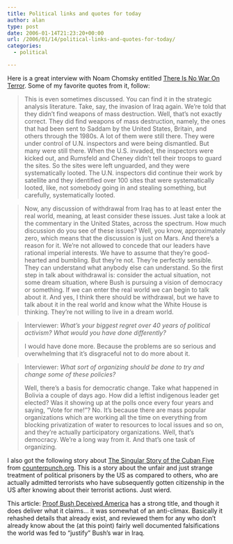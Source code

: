 ```yaml
---
title: Political links and quotes for today
author: alan
type: post
date: 2006-01-14T21:23:20+00:00
url: /2006/01/14/political-links-and-quotes-for-today/
categories:
  - political

---
```

Here is a great interview with Noam Chomsky entitled [There Is No War On Terror][1]. Some of my favorite quotes from it, follow:

> This is even sometimes discussed. You can find it in the strategic analysis literature. Take, say, the invasion of Iraq again. We&#8217;re told that they didn&#8217;t find weapons of mass destruction. Well, that&#8217;s not exactly correct. They did find weapons of mass destruction, namely, the ones that had been sent to Saddam by the United States, Britain, and others through the 1980s. A lot of them were still there. They were under control of U.N. inspectors and were being dismantled. But many were still there. When the U.S. invaded, the inspectors were kicked out, and Rumsfeld and Cheney didn&#8217;t tell their troops to guard the sites. So the sites were left unguarded, and they were systematically looted. The U.N. inspectors did continue their work by satellite and they identified over 100 sites that were systematically looted, like, not somebody going in and stealing something, but carefully, systematically looted.

> Now, any discussion of withdrawal from Iraq has to at least enter the real world, meaning, at least consider these issues. Just take a look at the commentary in the United States, across the spectrum. How much discussion do you see of these issues? Well, you know, approximately zero, which means that the discussion is just on Mars. And there&#8217;s a reason for it. We&#8217;re not allowed to concede that our leaders have rational imperial interests. We have to assume that they&#8217;re good-hearted and bumbling. But they&#8217;re not. They&#8217;re perfectly sensible. They can understand what anybody else can understand. So the first step in talk about withdrawal is: consider the actual situation, not some dream situation, where Bush is pursuing a vision of democracy or something. If we can enter the real world we can begin to talk about it. And yes, I think there should be withdrawal, but we have to talk about it in the real world and know what the White House is thinking. They&#8217;re not willing to live in a dream world.

> Interviewer: _What&#8217;s your biggest regret over 40 years of political activism? What would you have done differently?_
>
> I would have done more. Because the problems are so serious and overwhelming that it&#8217;s disgraceful not to do more about it.

> Interviewer: _What sort of organizing should be done to try and change some of these policies?_
>
> Well, there&#8217;s a basis for democratic change. Take what happened in Bolivia a couple of days ago. How did a leftist indigenous leader get elected? Was it showing up at the polls once every four years and saying, &#8220;Vote for me!&#8221;? No. It&#8217;s because there are mass popular organizations which are working all the time on everything from blocking privatization of water to resources to local issues and so on, and they&#8217;re actually participatory organizations. Well, that&#8217;s democracy. We&#8217;re a long way from it. And that&#8217;s one task of organizing.

I also got the following story about [The Singular Story of the Cuban Five][2] from [counterpunch.org][3]. This is a story about the unfair and just strange treatment of political prisoners by the US as compared to others, who are actually admitted terrorists who have subsequently gotten citizenship in the US after knowing about their terrorist actions. Just wierd.

This article: [Proof Bush Deceived America][4] has a strong title, and though it does deliver what it claims&#8230; it was somewhat of an anti-climax. Basically it rehashed details that already exist, and reviewed them for any who don&#8217;t already know about the (at this point) fairly well documented falsifications the world was fed to &#8220;justify&#8221; Bush&#8217;s war in Iraq.


 [1]: http://www.alternet.org/story/30487/
 [2]: http://www.counterpunch.org/weinglass01132006.html
 [3]: http://www.counterpunch.org/
 [4]: http://www.antiwar.com/mcgovern/?articleid=8384

